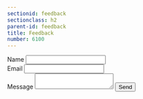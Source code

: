 ```yaml
---
sectionid: feedback
sectionclass: h2
parent-id: feedback
title: Feedback
number: 6100
---
```


<div class="form">
	<form action="https://formspree.io/info@codeforaotearoa.org"
	      method="POST">
	    Name
	    <input type="text" name="name">
	    <br>
	    Email
	    <input type="email" name="_replyto">
	    <br>
	    Message
	    <textarea type="text" name="message"></textarea>
	    <input type="submit" value="Send">
	</form>
</div>
